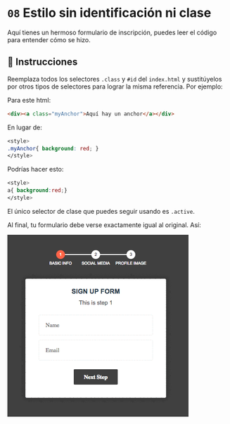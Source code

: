 # `08` Estilo sin identificación ni clase

Aquí tienes un hermoso formulario de inscripción, puedes leer el código para entender cómo se hizo.

## 📝 Instrucciones

Reemplaza todos los selectores `.class` y `#id` del `index.html` y sustitúyelos por otros tipos de selectores para lograr la misma referencia. Por ejemplo:

Para este html:

```html
<div><a class="myAnchor">Aquí hay un anchor</a></div>
```

En lugar de:

```css
<style>
.myAnchor{ background: red; }
</style>
```

Podrías hacer esto:

```css
<style>
a{ background:red;}
</style>
```

El único selector de clase que puedes seguir usando es `.active`.

Al final, tu formulario debe verse exactamente igual al original. Así:

![08-Style-without-id-class](../../.learn/assets/Hl9RhW1.gif?raw=true)



